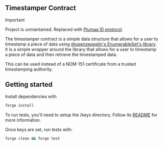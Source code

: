 ## Timestamper Contract

> [!IMPORTANT]  
> Project is unmantained. Replaced with [Plumaa ID protocol](https://github.com/PlumaaID/protocol).

The timestamper contract is a simple data structure that allows for a user to timestamp a piece of data using [@openzeppelin's EnumerableSet's library](https://docs.openzeppelin.com/contracts/5.x/api/utils#EnumerableSet). It is a simple wrapper around the library that allows for a user to timestamp a piece of data and then retrieve the timestamped data.

This can be used instead of a NOM-151 certificate from a trusted timestamping authority.

## Getting started

Install dependencies with

```bash
forge install
```

To run tests, you'll need to setup the /keys directory. Follow its [README](./keys/README.md) for more information.

Once keys are set, run tests with:

```bash
forge clean && forge test
```
